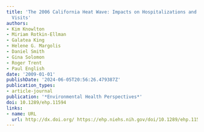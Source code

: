 ```yaml
---
title: 'The 2006 California Heat Wave: Impacts on Hospitalizations and Emergency Department
  Visits'
authors:
- Kim Knowlton
- Miriam Rotkin-Ellman
- Galatea King
- Helene G. Margolis
- Daniel Smith
- Gina Solomon
- Roger Trent
- Paul English
date: '2009-01-01'
publishDate: '2024-06-05T20:56:26.479387Z'
publication_types:
- article-journal
publication: '*Environmental Health Perspectives*'
doi: 10.1289/ehp.11594
links:
- name: URL
  url: http://dx.doi.org/ https://ehp.niehs.nih.gov/doi/10.1289/ehp.11594
---
```

